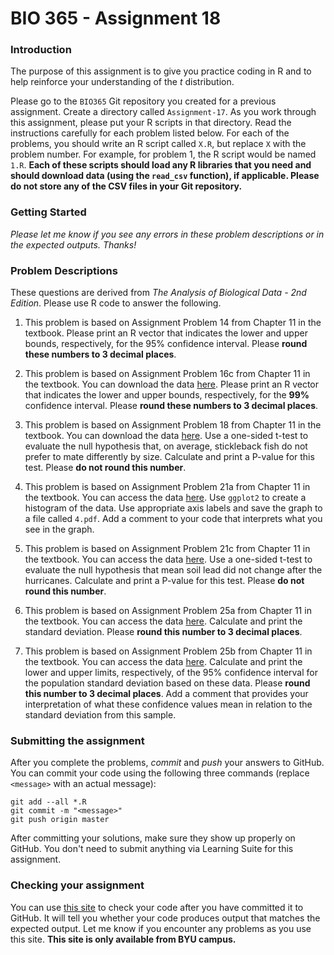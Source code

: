 # BIO 365 - Assignment 18

### Introduction

The purpose of this assignment is to give you practice coding in R and to help reinforce your understanding of the *t* distribution.

Please go to the `BIO365` Git repository you created for a previous assignment. Create a directory called `Assignment-17`. As you work through this assignment, please put your R scripts in that directory. Read the instructions carefully for each problem listed below. For each of the problems, you should write an R script called `X.R`, but replace `X` with the problem number. For example, for problem 1, the R script would be named `1.R`. **Each of these scripts should load any R libraries that you need and should download data (using the `read_csv` function), if applicable. Please do not store any of the CSV files in your Git repository.**

### Getting Started

*Please let me know if you see any errors in these problem descriptions or in the expected outputs. Thanks!*

### Problem Descriptions

These questions are derived from *The Analysis of Biological Data - 2nd Edition*. Please use R code to answer the following.

1. This problem is based on Assignment Problem 14 from Chapter 11 in the textbook. Please print an R vector that indicates the lower and upper bounds, respectively, for the 95% confidence interval. Please **round these numbers to 3 decimal places**.

2. This problem is based on Assignment Problem 16c from Chapter 11 in the textbook. You can download the data [here](http://whitlockschluter.zoology.ubc.ca/wp-content/data/chapter11/chap11q16DolphinsClockwise.csv). Please print an R vector that indicates the lower and upper bounds, respectively, for the **99%** confidence interval. Please **round these numbers to 3 decimal places**.

3. This problem is based on Assignment Problem 18 from Chapter 11 in the textbook. You can download the data [here](http://whitlockschluter.zoology.ubc.ca/wp-content/data/chapter11/chap11q18SticklebackPreference.csv). Use a one-sided t-test to evaluate the null hypothesis that, on average, stickleback fish do not prefer to mate differently by size. Calculate and print a P-value for this test. Please **do not round this number**.

4. This problem is based on Assignment Problem 21a from Chapter 11 in the textbook. You can access the data [here](http://whitlockschluter.zoology.ubc.ca/wp-content/data/chapter11/chap11q21SoilLeadAndHurricanes.csv). Use `ggplot2` to create a histogram of the data. Use appropriate axis labels and save the graph to a file called `4.pdf`. Add a comment to your code that interprets what you see in the graph.

5. This problem is based on Assignment Problem 21c from Chapter 11 in the textbook. You can access the data [here](http://whitlockschluter.zoology.ubc.ca/wp-content/data/chapter11/chap11q21SoilLeadAndHurricanes.csv). Use a one-sided t-test to evaluate the null hypothesis that mean soil lead did not change after the hurricanes. Calculate and print a P-value for this test. Please **do not round this number**.

6. This problem is based on Assignment Problem 25a from Chapter 11 in the textbook. You can access the data [here](http://whitlockschluter.zoology.ubc.ca/wp-content/data/chapter11/chap11q25SlothEars.csv). Calculate and print the standard deviation. Please **round this number to 3 decimal places**.

7. This problem is based on Assignment Problem 25b from Chapter 11 in the textbook. You can access the data [here](http://whitlockschluter.zoology.ubc.ca/wp-content/data/chapter11/chap11q25SlothEars.csv). Calculate and print the lower and upper limits, respectively, of the 95% confidence interval for the population standard deviation based on these data. Please **round this number to 3 decimal places**. Add a comment that provides your interpretation of what these confidence values mean in relation to the standard deviation from this sample.

### Submitting the assignment

After you complete the problems, *commit* and *push* your answers to GitHub. You can commit your code using the following three commands (replace `<message>` with an actual message):

```
git add --all *.R
git commit -m "<message>"
git push origin master
```

After committing your solutions, make sure they show up properly on GitHub. You don't need to submit anything via Learning Suite for this assignment.

### Checking your assignment

You can use [this site](http://bonsai.byu.edu:9000) to check your code after you have committed it to GitHub. It will tell you whether your code produces output that matches the expected output. Let me know if you encounter any problems as you use this site. **This site is only available from BYU campus.**